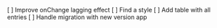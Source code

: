 [ ] Improve onChange lagging effect
[ ] Find a style
[ ] Add table with all entries
[ ] Handle migration with new version app
